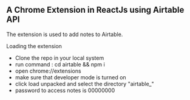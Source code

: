 ## A Chrome Extension in ReactJs using Airtable API

The extension is used to add notes to Airtable.

Loading the extension
- Clone the repo in your local system
- run command :  cd airtable && npm i
- open chrome://extensions
- make sure that developer mode is turned on
- click load unpacked and select the directory "airtable\_"
- password to access notes is 00000000
